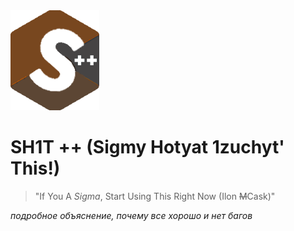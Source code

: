 <picture>
 <source media="(prefers-color-scheme: dark)" srcset="sh1t++.png">
 <source media="(prefers-color-scheme: light)" srcset="sh1t++.png">
 <img alt="sh1t++" src="sh1t++.png">
</picture>

# **SH1T ++ (Sigmy Hotyat 1zuchyt' This!)**
> "If You A *Sigma*, Start Using This Right Now (Ilon ~~M~~Cask)"

*подробное объяснение, почему все хорошо и нет багов*
